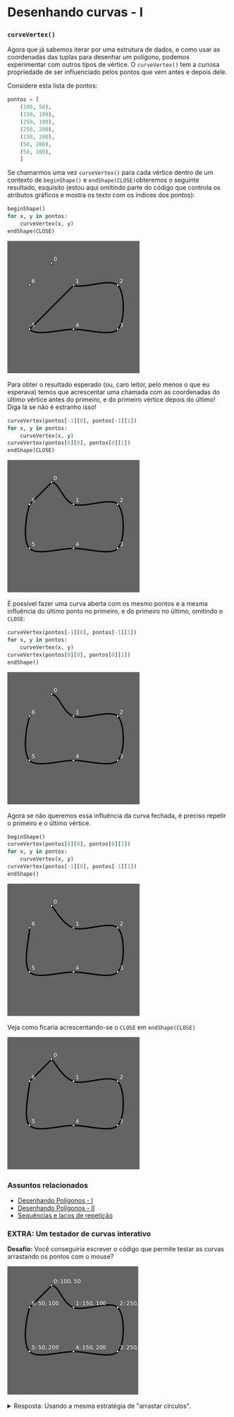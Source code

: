 # Desenhando curvas - I

### `curveVertex()`

Agora que já sabemos iterar por uma estrutura de dados, e como usar as coordenadas das tuplas para desenhar um polígono, podemos experimentar com outros típos de vértice. O `curveVertex()` tem a curiosa propriedade de ser influenciado pelos pontos que vem antes e depois dele.

Considere esta lista de pontos:

```python
pontos = [
    (100, 50),          
    (150, 100),
    (250, 100),
    (250, 200),
    (150, 200),
    (50, 200),
    (50, 100),
    ]  
```

Se chamarmos uma vez `curveVertex()` para cada vértice dentro de um contexto de `beginShape()` e `endShape(CLOSE)`obteremos o seguinte resultado, esquisito (estou aqui omitindo parte do código que controla os atributos gráficos e mostra os texto com os índices dos pontos):

```python
beginShape()
for x, y in pontos:
    curveVertex(x, y)
endShape(CLOSE)
```

![errada](assets/curve_wrong.png)

Para obter o resultado esperado (ou, caro leitor, pelo menos o que eu esperava) temos que acrescentar uma chamada com as coordenadas do último vértice antes do primeiro, e do primeiro vértice depois do último! Diga lá se não é estranho isso!

```python
curveVertex(pontos[-1][0], pontos[-1][1])
for x, y in pontos:
    curveVertex(x, y)
curveVertex(pontos[0][0], pontos[0][1])
endShape(CLOSE)
```

![fechada](assets/curve_closed_smooth.png)

É possível fazer uma curva aberta com os mesmo pontos e a mesma influência do último ponto no primeiro, e do primeiro no último, omitindo o `CLOSE`:

```python
curveVertex(pontos[-1][0], pontos[-1][1])
for x, y in pontos:
    curveVertex(x, y)
curveVertex(pontos[0][0], pontos[0][1])
endShape()
```

![aberta com a forma da fechada](assets/curve_smooth.png)

Agora se não queremos essa influência da curva fechada, é preciso repetir o primeiro e o último vértice.

```python
beginShape()
curveVertex(pontos[0][0], pontos[0][1])   
for x, y in pontos:
    curveVertex(x, y)
curveVertex(pontos[-1][0], pontos[-1][1])
endShape()
```

![aberta normal](assets/curve.png)

Veja como ficaria acrescentando-se o `CLOSE` em `endShape(CLOSE)`

![aberta normal](assets/curve_closed.png)

### Assuntos relacionados

- [Desenhando Polígonos - I](poligonos_1.md)
- [Desenhando Polígonos - II](poligonos_2.md)
- [Sequências e laços de repetição](lacos_py.md)

### EXTRA: Um testador de curvas interativo

**Desafio:** Você conseguiria escrever o código que permite testar as curvas arrastando os pontos com o mouse?

![errada](assets/curves_animate.gif)

<details>    
<summary>Resposta: Usando a mesma estratégia de "arrastar círculos".</summary>

```python
arrastando = None 
pontos = [
    (100, 50),          
    (150, 100),
    (250, 100),
    (250, 200),
    (150, 200),
    (50, 200),
    (50, 100),
    ]

def setup():
    size(300, 300)

def draw():
    background(100)
    strokeWeight(3)
    stroke(0)
    noFill()
    beginShape()
    curveVertex(pontos[-1][0], pontos[-1][1])
    for x, y in pontos:
        curveVertex(x, y)
    curveVertex(pontos[0][0], pontos[0][1])
    endShape(CLOSE)
    strokeWeight(1)
    for i, ponto in enumerate(pontos):
        x, y = ponto
        if i == arrastando:
            fill(200, 0, 0)
        else:
            fill(255)   
        ellipse(x, y, 5, 5)
        text(i, x + 5, y - 5)

def mousePressed():  # quando um botão do mouse é apertado
    global arrastando
    for i, ponto in enumerate(pontos):
        x, y = ponto
        dist_mouse_ponto = dist(mouseX, mouseY, x, y)
        if  dist_mouse_ponto < 10:
            arrastando = i
            break  # encerra o laço

def mouseReleased():  # quando um botão do mouse é solto
    global arrastando
    arrastando = None

def mouseDragged():  # quando o mouse é movido apertado
    if arrastando is not None:
        x, y = pontos[arrastando]
        x += mouseX - pmouseX
        y += mouseY - pmouseY
        pontos[arrastando] = (x, y)

def keyPressed():
    saveFrame("curve_smooth.png")
```

</details>
